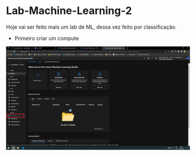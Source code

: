 # Lab-Machine-Learning-2

Hoje vai ser feito mais um lab de ML, dessa vez feito por classificação.

- Primeiro criar um compute

<img src="IMGS/20-06-22/criacao1.png">